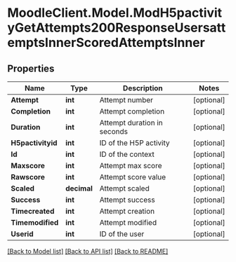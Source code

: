 # MoodleClient.Model.ModH5pactivityGetAttempts200ResponseUsersattemptsInnerScoredAttemptsInner

## Properties

Name | Type | Description | Notes
------------ | ------------- | ------------- | -------------
**Attempt** | **int** | Attempt number | [optional] 
**Completion** | **int** | Attempt completion | [optional] 
**Duration** | **int** | Attempt duration in seconds | [optional] 
**H5pactivityid** | **int** | ID of the H5P activity | [optional] 
**Id** | **int** | ID of the context | [optional] 
**Maxscore** | **int** | Attempt max score | [optional] 
**Rawscore** | **int** | Attempt score value | [optional] 
**Scaled** | **decimal** | Attempt scaled | [optional] 
**Success** | **int** | Attempt success | [optional] 
**Timecreated** | **int** | Attempt creation | [optional] 
**Timemodified** | **int** | Attempt modified | [optional] 
**Userid** | **int** | ID of the user | [optional] 

[[Back to Model list]](../README.md#documentation-for-models) [[Back to API list]](../README.md#documentation-for-api-endpoints) [[Back to README]](../README.md)

